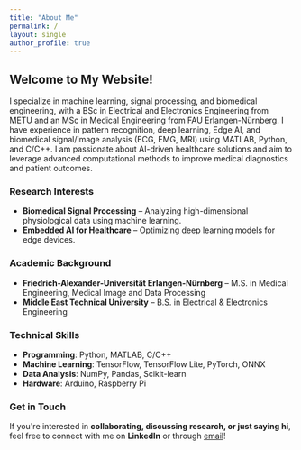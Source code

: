 ```yaml
---
title: "About Me"
permalink: /
layout: single
author_profile: true
---
```


## Welcome to My Website!

I specialize in machine learning, signal processing, and biomedical engineering, with a BSc in Electrical and Electronics Engineering from METU and an MSc in Medical Engineering from FAU Erlangen-Nürnberg. I have experience in pattern recognition, deep learning, Edge AI, and biomedical signal/image analysis (ECG, EMG, MRI) using MATLAB, Python, and C/C++. I am passionate about AI-driven healthcare solutions and aim to leverage advanced computational methods to improve medical diagnostics and patient outcomes.

### Research Interests
- **Biomedical Signal Processing** – Analyzing high-dimensional physiological data using machine learning.
- **Embedded AI for Healthcare** – Optimizing deep learning models for edge devices.

### Academic Background
- **Friedrich-Alexander-Universität Erlangen-Nürnberg** – M.S. in Medical Engineering, Medical Image and Data Processing
- **Middle East Technical University** – B.S. in Electrical & Electronics Engineering

### Technical Skills
- **Programming**: Python, MATLAB, C/C++
- **Machine Learning**: TensorFlow, TensorFlow Lite, PyTorch, ONNX
- **Data Analysis**: NumPy, Pandas, Scikit-learn
- **Hardware**: Arduino, Raspberry Pi

### Get in Touch
If you're interested in **collaborating, discussing research, or just saying hi**, feel free to connect with me on **LinkedIn** or through [email](mailto:egeozkoc@gmail.com)!
